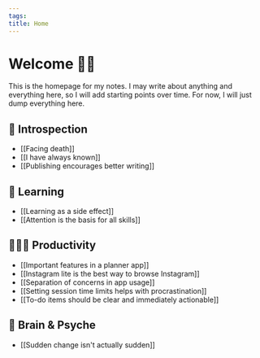 ```yaml
---
tags: 
title: Home
---
```

# Welcome 🙋🏻
This is the homepage for my notes. I may write about anything and everything here, so I will add starting points over time. For now, I will just dump everything here.
## 💭 Introspection
- [[Facing death]]
- [[I have always known]]
- [[Publishing encourages better writing]]
## 📝 Learning
- [[Learning as a side effect]]
- [[Attention is the basis for all skills]]
## 🧑🏻‍💻 Productivity
- [[Important features in a planner app]]
- [[Instagram lite is the best way to browse Instagram]]
- [[Separation of concerns in app usage]]
- [[Setting session time limits helps with procrastination]]
- [[To-do items should be clear and immediately actionable]]
## 🧠 Brain & Psyche
- [[Sudden change isn't actually sudden]]
